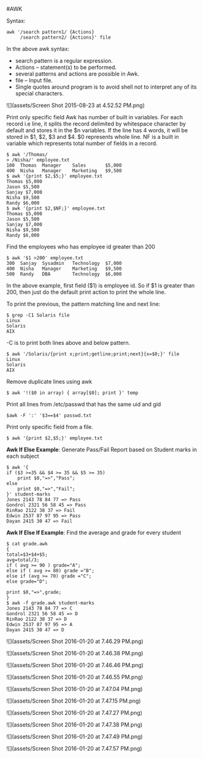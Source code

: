 #AWK

Syntax:

```
awk '/search pattern1/ {Actions}
     /search pattern2/ {Actions}' file
```

In the above awk syntax:

- search pattern is a regular expression.
- Actions – statement(s) to be performed.
- several patterns and actions are possible in Awk.
- file – Input file.
- Single quotes around program is to avoid shell not to interpret any of its special characters.

![](assets/Screen Shot 2015-08-23 at 4.52.52 PM.png)

Print only specific field
Awk has number of built in variables. For each record i.e line, it splits the record delimited by whitespace character by default and stores it in the $n variables. If the line has 4 words, it will be stored in $1, $2, $3 and $4. $0 represents whole line. NF is a built in variable which represents total number of fields in a record.

```
$ awk '/Thomas/
> /Nisha/' employee.txt
100  Thomas  Manager    Sales       $5,000
400  Nisha   Manager    Marketing   $9,500
$ awk '{print $2,$5;}' employee.txt
Thomas $5,000
Jason $5,500
Sanjay $7,000
Nisha $9,500
Randy $6,000
$ awk '{print $2,$NF;}' employee.txt
Thomas $5,000
Jason $5,500
Sanjay $7,000
Nisha $9,500
Randy $6,000
```

Find the employees who has employee id greater than 200

```
$ awk '$1 >200' employee.txt
300  Sanjay  Sysadmin   Technology  $7,000
400  Nisha   Manager    Marketing   $9,500
500  Randy   DBA        Technology  $6,000
```

In the above example, first field ($1) is employee id. So if $1 is greater than 200, then just do the default print action to print the whole line.

To print the previous, the pattern matching line and next line:

```
$ grep -C1 Solaris file
Linux
Solaris
AIX
```

-C is to print both lines above and below pattern.

```
$ awk '/Sola­ris­/{print x;prin­t;g­etl­ine­;pr­int­;ne­xt}­{x=­$0;}' file
Linux
Solaris
AIX
```

Remove duplicate lines using awk

```
$ awk '!($0 in array) { array[$0]; print }' temp
```

Print all lines from /etc/passwd that has the same uid and gid

```
$awk -F ':' '$3==$4' passwd.txt
```

Print only specific field from a file.

```
$ awk '{print $2,$5;}' employee.txt
```

**Awk If Else Example**: Generate Pass/Fail Report based on Student marks in each subject

```
$ awk '{
if ($3 >=35 && $4 >= 35 && $5 >= 35)
	print $0,"=>","Pass";
else
	print $0,"=>","Fail";
}' student-marks
Jones 2143 78 84 77 => Pass
Gondrol 2321 56 58 45 => Pass
RinRao 2122 38 37 => Fail
Edwin 2537 87 97 95 => Pass
Dayan 2415 30 47 => Fail
```

**Awk If Else If Example**: Find the average and grade for every student

```
$ cat grade.awk
{
total=$3+$4+$5;
avg=total/3;
if ( avg >= 90 ) grade="A";
else if ( avg >= 80) grade ="B";
else if (avg >= 70) grade ="C";
else grade="D";

print $0,"=>",grade;
}
$ awk -f grade.awk student-marks
Jones 2143 78 84 77 => C
Gondrol 2321 56 58 45 => D
RinRao 2122 38 37 => D
Edwin 2537 87 97 95 => A
Dayan 2415 30 47 => D
```

![](assets/Screen Shot 2016-01-20 at 7.46.29 PM.png)

![](assets/Screen Shot 2016-01-20 at 7.46.38 PM.png)

![](assets/Screen Shot 2016-01-20 at 7.46.46 PM.png)

![](assets/Screen Shot 2016-01-20 at 7.46.55 PM.png)

![](assets/Screen Shot 2016-01-20 at 7.47.04 PM.png)

![](assets/Screen Shot 2016-01-20 at 7.47.15 PM.png)

![](assets/Screen Shot 2016-01-20 at 7.47.27 PM.png)

![](assets/Screen Shot 2016-01-20 at 7.47.38 PM.png)

![](assets/Screen Shot 2016-01-20 at 7.47.49 PM.png)

![](assets/Screen Shot 2016-01-20 at 7.47.57 PM.png)
